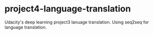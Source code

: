# project4-language-translation
Udacity's deep learning project3 lanuage translation.
Using seq2seq for language translation.
